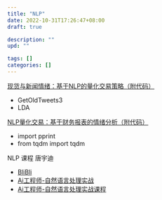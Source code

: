 ```yaml
---
title: "NLP"
date: 2022-10-31T17:26:47+08:00
draft: true

description: ""
upd: ""

tags: []
categories: []
---
```


<!--more-->

[现货与新闻情绪：基于NLP的量化交易策略（附代码）](https://cloud.tencent.com/developer/article/1734110)

- GetOldTweets3
- LDA

[NLP量化交易：基于财务报表的情绪分析（附代码）](https://zhuanlan.zhihu.com/p/110905642)

- import pprint
- from tqdm import tqdm

NLP 课程 唐宇迪

- [BliBli](https://www.bilibili.com/video/BV14e411G7zQ/?vd_source=72bc6e91029460a37b604a94e554618d)
- [Ai工程师-自然语言处理实战](https://study.163.com/course/introduction.htm?courseId=1209076816#/courseDetail?tab=1)
- [Ai工程师-自然语言处理实战课程](https://edu.csdn.net/course/detail/20672)






